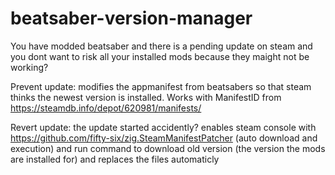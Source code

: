 # beatsaber-version-manager
You have modded beatsaber and there is a pending update on steam and you dont want to risk all your installed mods because they maight not be working?

Prevent update:
modifies the appmanifest from beatsabers so that steam thinks the newest version is installed. Works with ManifestID from https://steamdb.info/depot/620981/manifests/

Revert update:
the update started accidently? enables steam console with https://github.com/fifty-six/zig.SteamManifestPatcher (auto download and execution) and run command to download old version (the version the mods are installed for) and replaces the files automaticly

